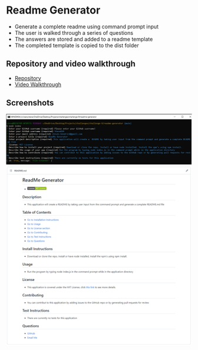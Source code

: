 # Readme Generator
- Generate a complete readme using command prompt input
- The user is walked through a series of questions
- The answers are stored and added to a readme template
- The completed template is copied to the dist folder

## Repository and video walkthrough
- [Repository](https://github.com/SteveB29/readme-generator)
- [Video Walkthrough](https://drive.google.com/file/d/1164gkN2YFEGnKzrE8mRnkynF38_Rf2mx/view)

## Screenshots
![command prompt](./assets/screenshots/cmd-prompt.png)
![Generated ReadMe](./assets/screenshots/gen-readme.png)